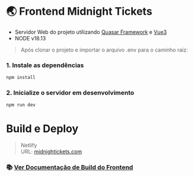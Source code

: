 # 🌏 Frontend Midnight Tickets

- Servidor Web do projeto utilizando [Quasar Framework](https://quasar.dev/) e [Vue3](https://vuejs.org/)
- NODE v18.13

> Após clonar o projeto e importar o arquivo .env para o caminho raíz:
### 1. Instale as dependências
```bash
npm install
```

### 2. Inicialize o servidor em desenvolvimento
```bash
npm run dev
```

# Build e Deploy
> Netlify<br>
> URL: [midnightickets.com](https://midnightickets.com)

### 📚 [Ver Documentação de Build do Frontend](https://github.com/orgs/Midnightickets/projects/2)
